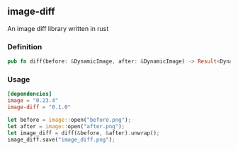## image-diff
An image diff library written in rust

### Definition

``` rust
pub fn diff(before: &DynamicImage, after: &DynamicImage) -> Result<DynamicImage>
```

### Usage

```toml
[dependencies]
image = "0.23.4"
image-diff = "0.1.0"
```

``` rust
let before = image::open("before.png");
let after = image::open("after.png");
let image_diff = diff(&before, &after).unwrap();
image_diff.save("image_diff.png");
```
